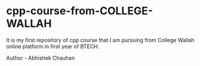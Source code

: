 # cpp-course-from-COLLEGE-WALLAH
It is my first repository of cpp course that I am pursuing from College Wallah online platform in first year of BTECH.

Author - Abhishek Chauhan
